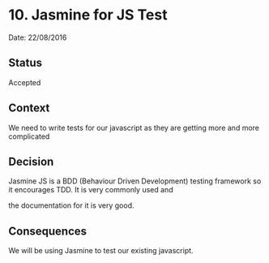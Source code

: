 # 10. Jasmine for JS Test

Date: 22/08/2016

## Status

Accepted

## Context

We need to write tests for our javascript as they are getting more and more complicated

## Decision

Jasmine JS is a BDD (Behaviour Driven Development) testing framework so it encourages TDD. It is very commonly used and

the documentation for it is very good.

## Consequences

We will be using Jasmine to test our existing javascript.
